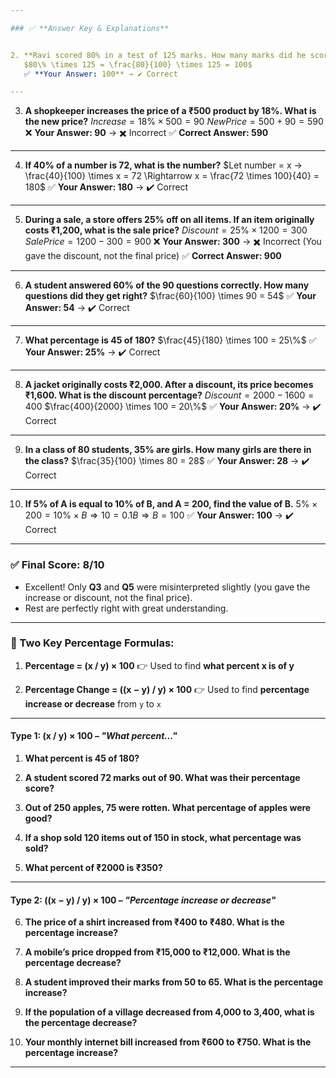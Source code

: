 ```yaml
---

### ✅ **Answer Key & Explanations**


2. **Ravi scored 80% in a test of 125 marks. How many marks did he score?**
   $80\% \times 125 = \frac{80}{100} \times 125 = 100$
   ✅ **Your Answer: 100** → ✔️ Correct

---
```


3. **A shopkeeper increases the price of a ₹500 product by 18%. What is the new price?**
   $Increase = 18\% \times 500 = 90$
   $New Price = 500 + 90 = 590$
   ❌ **Your Answer: 90** → ✖️ Incorrect
   ✅ **Correct Answer: 590**

---

4. **If 40% of a number is 72, what is the number?**
   $Let number = x → \frac{40}{100} \times x = 72 \Rightarrow x = \frac{72 \times 100}{40} = 180$
   ✅ **Your Answer: 180** → ✔️ Correct

---

5. **During a sale, a store offers 25% off on all items. If an item originally costs ₹1,200, what is the sale price?**
   $Discount = 25\% \times 1200 = 300$
   $Sale Price = 1200 - 300 = 900$
   ❌ **Your Answer: 300** → ✖️ Incorrect (You gave the discount, not the final price)
   ✅ **Correct Answer: 900**

---

6. **A student answered 60% of the 90 questions correctly. How many questions did they get right?**
   $\frac{60}{100} \times 90 = 54$
   ✅ **Your Answer: 54** → ✔️ Correct

---

7. **What percentage is 45 of 180?**
   $\frac{45}{180} \times 100 = 25\%$
   ✅ **Your Answer: 25%** → ✔️ Correct

---

8. **A jacket originally costs ₹2,000. After a discount, its price becomes ₹1,600. What is the discount percentage?**
   $Discount = 2000 - 1600 = 400$
   $\frac{400}{2000} \times 100 = 20\%$
   ✅ **Your Answer: 20%** → ✔️ Correct

---

9. **In a class of 80 students, 35% are girls. How many girls are there in the class?**
   $\frac{35}{100} \times 80 = 28$
   ✅ **Your Answer: 28** → ✔️ Correct

---

10. **If 5% of A is equal to 10% of B, and A = 200, find the value of B.**
    $5\% \times 200 = 10\% \times B \Rightarrow 10 = 0.1B \Rightarrow B = 100$
    ✅ **Your Answer: 100** → ✔️ Correct

---

### ✅ Final Score: **8/10**

* Excellent! Only **Q3** and **Q5** were misinterpreted slightly (you gave the increase or discount, not the final price).
* Rest are perfectly right with great understanding.

---

### 🔢 Two Key Percentage Formulas:

1. **Percentage = (x / y) × 100**
   👉 Used to find **what percent x is of y**

2. **Percentage Change = ((x − y) / y) × 100**
   👉 Used to find **percentage increase or decrease** from `y` to `x`


---

#### **Type 1: (x / y) × 100** – *"What percent..."*

1. **What percent is 45 of 180?**

2. **A student scored 72 marks out of 90. What was their percentage score?**

3. **Out of 250 apples, 75 were rotten. What percentage of apples were good?**

4. **If a shop sold 120 items out of 150 in stock, what percentage was sold?**

5. **What percent of ₹2000 is ₹350?**

---

#### **Type 2: ((x − y) / y) × 100** – *"Percentage increase or decrease"*

6. **The price of a shirt increased from ₹400 to ₹480. What is the percentage increase?**

7. **A mobile’s price dropped from ₹15,000 to ₹12,000. What is the percentage decrease?**

8. **A student improved their marks from 50 to 65. What is the percentage increase?**

9. **If the population of a village decreased from 4,000 to 3,400, what is the percentage decrease?**

10. **Your monthly internet bill increased from ₹600 to ₹750. What is the percentage increase?**

---


